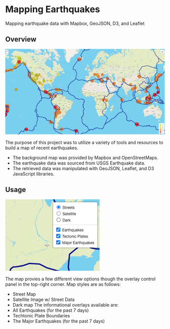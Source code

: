 # Mapping Earthquakes
Mapping earthquake data with Mapbox, GeoJSON, D3, and Leaflet

## Overview
![Overview Map of Recent Earthquakes](Earthquake_Challenge/images/global_map.png)

The purpose of this project was to utilize a variety of tools and resources to build a map of recent earthquakes.
- The background map was provided by Mapbox and OpenStreetMaps.
- The earthquake data was sourced from USGS Earthquake data.
- The retrieved data was manipulated with GeoJSON, Leaflet, and D3 JavaScript libraries.

## Usage
![Layer controls](Earthquake_Challenge/images/layer_menu.png)

The map provies a few different view options though the overlay control panel in the top-right corner.
Map styles are as follows:
- Street Map
- Satellite Image w/ Street Data
- Dark map
The informational overlays available are:
- All Earthquakes (for the past 7 days)
- Techtonic Plate Boundaries
- The Major Earthquakes (for the past 7 days)